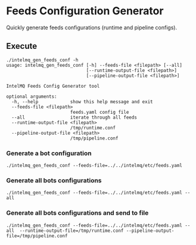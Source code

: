 <!--
SPDX-FileCopyrightText: 2018 SYNchroACK

SPDX-License-Identifier: AGPL-3.0-or-later
-->

# Feeds Configuration Generator

Quickly generate feeds configurations (runtime and pipeline configs).

## Execute

```
./intelmq_gen_feeds_conf -h
usage: intelmq_gen_feeds_conf [-h] --feeds-file <filepath> [--all]
                              [--runtime-output-file <filepath>]
                              [--pipeline-output-file <filepath>]

IntelMQ Feeds Config Generator tool

optional arguments:
  -h, --help            show this help message and exit
  --feeds-file <filepath>
                        feeds.yaml config file
  --all                 iterate through all feeds
  --runtime-output-file <filepath>
                        /tmp/runtime.conf
  --pipeline-output-file <filepath>
                        /tmp/pipeline.conf

```
### Generate a bot configuration
```
./intelmq_gen_feeds_conf --feeds-file=../../intelmq/etc/feeds.yaml 
```

### Generate all bots configurations

```
./intelmq_gen_feeds_conf --feeds-file=../../intelmq/etc/feeds.yaml --all
```

### Generate all bots configurations and send to file

```
./intelmq_gen_feeds_conf --feeds-file=../../intelmq/etc/feeds.yaml --all  --runtime-output-file=/tmp/runtime.conf --pipeline-output-file=/tmp/pipeline.conf
```
